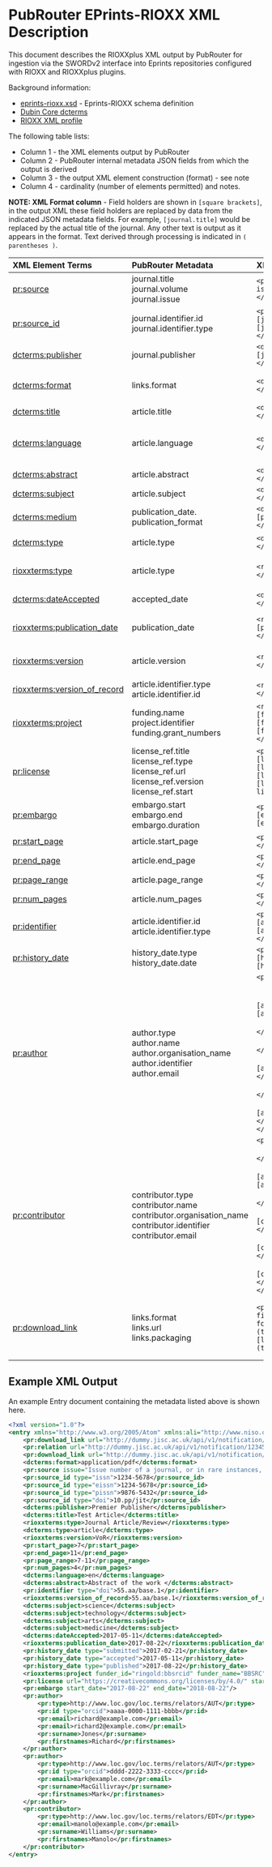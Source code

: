 # PubRouter EPrints-RIOXX XML Description

This document describes the RIOXXplus XML output by PubRouter for ingestion via the SWORDv2 interface into Eprints repositories configured with RIOXX and RIOXXplus plugins.

Background information:
* [eprints-rioxx.xsd](./pubrouter-xsd/eprints-rioxx.xsd) - Eprints-RIOXX schema definition
* [Dubin Core dcterms](http://dublincore.org/documents/dcmi-terms/)
* [RIOXX XML profile](http://rioxx.net/v2-0-final/)

The following table lists:
* Column 1 - the XML elements output by PubRouter
* Column 2 - PubRouter internal metadata JSON fields from which the output is derived
* Column 3 - the output XML element construction (format) - see note
* Column 4 - cardinality (number of elements permitted) and notes.

**NOTE: XML Format column** - Field holders are shown in `[square brackets]`, in the output XML these field holders are replaced by data from the indicated JSON metadata fields.  For example, `[journal.title]` would be replaced by the actual title of the journal.  Any other text is output as it appears in the format.  Text derived through processing is indicated in `( parentheses )`.


| XML Element Terms | PubRouter Metadata | XML Format | Cardinality & Notes |
|:-----------------------------|:-----------------------|:------------------------------------------------------------------------------|:----------------------------------|
| [pr:source](./pubrouter-xsd/eprints-rioxx.xsd#L130) | journal.title<br>journal.volume<br>journal.issue| `<pr:source volume=[journal.volume] issue=[journal.issue]>[journal.title]</pr:source>` | {0..1} |
| [pr:source_id](./pubrouter-xsd/eprints-rioxx.xsd#L148) | journal.identifier.id<br> journal.identifier.type | `<pr:source_id type=[journal.identifier.type]>[journal.identifier.id]</pr:source_id>` | {1..n} e.g. ISSN |
| [dcterms:publisher](http://dublincore.org/documents/dcmi-terms/#terms-publisher)  | journal.publisher | `<dcterms:publisher>[journal.publisher] </dcterms:publisher>` | {0..1} Publisher name |
| [dcterms:format](http://dublincore.org/documents/dcmi-terms/#terms-format)  | links.format | `<dcterms:format>[links.format]</dcterms:format>` | {0..n} Mime type(s) of article full-text files associated with metadata notification |
| [dcterms:title](http://dublincore.org/documents/dcmi-terms/#terms-title) | article.title |  `<dcterms:title>[article.title]</dcterms:title>` | {1..1} |
| [dcterms:language](http://dublincore.org/documents/dcmi-terms/#terms-language) | article.language | `<dcterms:language>[article.language]</dcterms:language>` | {0..n} Controlled value, conforming to ISO 639–3 (2 or 3 characters) E.g. “en” or “eng” for English |
| [dcterms:abstract](http://dublincore.org/documents/dcmi-terms/#terms-abstract) | article.abstract | `<dcterms:abstract>[article.abstract]</dcterms:abstract>` | {0..1} |
| [dcterms:subject](http://dublincore.org/documents/dcmi-terms/#terms-subject) | article.subject | `<dcterms:subject>[article.subject] </dcterms:subject>` | {0..n} Subject keywords |
| [dcterms:medium](http://dublincore.org/documents/dcmi-terms/#terms-medium) | publication_date. publication_format | `<dcterms:medium> [publication_date.publication_format] </dcterms:medium>` |  {0..1} print or electronic |
| [dcterms:type](http://dublincore.org/documents/dcmi-terms/#terms-type) | article.type | `<dcterms:type>[article.type]</dcterms:type>` | {0..1} Resource type (uncontrolled list) |
| [rioxxterms:type](http://www.rioxx.net/profiles/v2-0-final/) | article.type |  `<rioxxterms:type>[article.type]</rioxxterms:type> `| {0..1} Resource type (from controlled list - rioxxterms:typeList) |
| [dcterms:dateAccepted](http://dublincore.org/documents/dcmi-terms/#terms-dateAccepted) | accepted_date | `<dcterms:dateAccepted>[accepted_date]</dcterms:dateAccepted>` | {0..1} Accepted date: YYYY-MM-DD format |
| [rioxxterms:publication_date](http://www.rioxx.net/profiles/v2-0-final/) | publication_date | `<rioxxterms:publication_date>[publication_date]</rioxxterms:publication_date>` | {0..1} Possible formats: YYYY-MM-DD \| YYYY-MM \| YYYY \| YYYY, season |
| [rioxxterms:version](http://www.rioxx.net/profiles/v2-0-final/) | article.version |  `<rioxxterms:version>[article.version]</rioxxterms:version>` | {0..1} Version of article (controlled value from rioxxterms:versionList) |
| [rioxxterms:version_of_record](http://www.rioxx.net/profiles/v2-0-final/) | article.identifier.type<br>article.identifier.id |  `<rioxxterms:version>[article.version]</rioxxterms:version>` | {0..1} DOI where version is one of VoR \| CVoR \| EVoR |
| [rioxxterms:project](http://www.rioxx.net/profiles/v2-0-final/) | funding.name<br> project.identifier<br>funding.grant_numbers | `<rioxxterms:project funder_id=[funding.identifier.type]:[funding.identifier.id] funder_name=[funding.name]>[funding.grant_number] </rioxxterms:project>` | {0..n} Note the funder_id attribute holds a compound string of general format "type:id" e.g. "FundRef:10.13039/100000002" |
| [pr:license](./pubrouter-xsd/eprints-rioxx.xsd#L252) | license_ref.title<br>license_ref.type<br>license_ref.url<br>license_ref.version<br>license_ref.start | `<pr:license start_date=[license_ref.start] url=[license_ref.url] version=[license_ref.version]>[license_ref.title or license_ref.type]</pr:license>` | {0..n} May have many licenses; start format: YYYY-MM-DD |
| [pr:embargo](./pubrouter-xsd/eprints-rioxx.xsd#L272) | embargo.start<br> embargo.end<br>embargo.duration | `<pr:embargo start_date=[embargo.start] end_date=[embargo.end]></pr:embargo>` | {0..1} At least one of attributes start \| end must be present, format: YYYY-MM-DD |
| [pr:start_page](./pubrouter-xsd/eprints-rioxx.xsd#L170) | article.start_page | `<pr:start_page>[article.start_page]</pr:start_page>` | {0..1} |
| [pr:end_page](./pubrouter-xsd/eprints-rioxx.xsd#L177) | article.end_page | `<pr:end_page>[article.end_page]</pr:end_page>` | {0..1} |
| [pr:page_range](./pubrouter-xsd/eprints-rioxx.xsd#L184) | article.page_range | `<pr:page_range>[article.page_range]</pr:page_range>` | {0..1} |
| [pr:num_pages](./pubrouter-xsd/eprints-rioxx.xsd#L191) | article.num_pages |  `<pr:num_pages>[article.num_pages]</pr:num_pages>` | {0..1} |
| [pr:identifier](./pubrouter-xsd/eprints-rioxx.xsd#L200) | article.identifier.id<br> article.identifier.type | `<pr:identifier type=[article.identifier.type]>[article.identifier.id]</pr:identifier>` | {0..n} Identifier such as DOI URI or Pubmed Id |
| [pr:history_date](./pubrouter-xsd/eprints-rioxx.xsd#L221) | history_date.type<br> history_date.date | `<pr:history_date type=[history_date.type]>[history_date.date]</pr:history_date>` | {0..n} Any publishing event dates, YYYY-MM-DD |
| [pr:author](./pubrouter-xsd/eprints-rioxx.xsd#L288) | author.type<br>author.name<br>author.organisation_name<br>author.identifier<br>author.email | `<pr:author>`<br> &nbsp;&nbsp;&nbsp;&nbsp;  `<pr:type>[author.type]</pr:type> `<br> &nbsp;&nbsp;&nbsp;&nbsp;  `<pr:id type=[author.identifier.type]>[author.identifier.id]</pr:id>`<br>  &nbsp;&nbsp;&nbsp;&nbsp; `<pr:email>[author.email]</pr:email>`<br> &nbsp;&nbsp;&nbsp;&nbsp;  `<pr:surname>[author.name.surname]</pr:surname>`<br> &nbsp;&nbsp;&nbsp;&nbsp;  `<pr:firstnames>[author.name.firstname]</pr:firstnames>`<br> &nbsp;&nbsp;&nbsp;&nbsp; `<pr:suffix>[author.name.suffix]</pr:suffix>`<br> &nbsp;&nbsp;&nbsp;&nbsp; `<pr:org_name>[author.organisation_name]</pr:org_name>`<br> `</pr:author>` | {0..n} Multiple authors; any author may have multiple Ids and/or Emails|
| [pr:contributor](./pubrouter-xsd/eprints-rioxx.xsd#L30) |  contributor.type<br>contributor.name<br>contributor.organisation_name<br>contributor.identifier<br>contributor.email | `<pr:contributor>`<br> &nbsp;&nbsp;&nbsp;&nbsp; `<pr:type>[contributor.type]</pr:type>`<br> &nbsp;&nbsp;&nbsp;&nbsp; `<pr:id type=[author.identifier.type]>[author.identifier.id]</pr:id>`<br> &nbsp;&nbsp;&nbsp;&nbsp; `<pr:email>[contributor.email]</pr:email>` <br> &nbsp;&nbsp;&nbsp;&nbsp; `<pr:surname>[contributor.name.surname]</pr:surname>` <br> &nbsp;&nbsp;&nbsp;&nbsp; `<pr:firstnames>[contributor.name.firstname]</pr:firstnames>` <br> &nbsp;&nbsp;&nbsp;&nbsp; `<pr:org_name>[contributor.organisation_name]</pr:org_name>` <br> `</pr:contributor>` | {0..n} |
| [pr:download_link](./pubrouter-xsd/eprints-rioxx.xsd#L302) | links.format<br>links.url<br>links.packaging  | `<pr:download_link url=[links.url] filename=(derived from links.url) format=[links.format] public=(true\|false) packaging=[links.packaging] primary=(true\|false)></pr:download_link>` | {0..n} Links to full-text files; *public* attribute determines if displayable or not; *primary* attrib determines if version, license & embargo information is to be associated with article |


## Example XML Output

An example Entry document containing the metadata listed above is shown here.

```xml
<?xml version="1.0"?>
<entry xmlns="http://www.w3.org/2005/Atom" xmlns:ali="http://www.niso.org/schemas/ali/1.0/" xmlns:dcterms="http://purl.org/dc/terms/" xmlns:pr="http://pubrouter.jisc.ac.uk/rioxxplus/" xmlns:rioxxterms="http://www.rioxx.net/schema/v2.0/rioxx/">
	<pr:download_link url="http://dummy.jisc.ac.uk/api/v1/notification/1234567890/content/1" format="text/html" filename="1" primary="false"/>
	<pr:relation url="http://dummy.jisc.ac.uk/api/v1/notification/1234567890/content/2" format="application/pdf"/>
	<pr:download_link url="http://dummy.jisc.ac.uk/api/v1/notification/1234567890/content/2" format="application/pdf" public="true" filename="2.pdf" primary="true"/>
	<dcterms:format>application/pdf</dcterms:format>
	<pr:source issue="Issue number of a journal, or in rare instances, a book" volume="Number of a journal (or other document) within a series">Journal of Important Things</pr:source>
	<pr:source_id type="issn">1234-5678</pr:source_id>
	<pr:source_id type="eissn">1234-5678</pr:source_id>
	<pr:source_id type="pissn">9876-5432</pr:source_id>
	<pr:source_id type="doi">10.pp/jit</pr:source_id>
	<dcterms:publisher>Premier Publisher</dcterms:publisher>
	<dcterms:title>Test Article</dcterms:title>
	<rioxxterms:type>Journal Article/Review</rioxxterms:type>
	<dcterms:type>article</dcterms:type>
	<rioxxterms:version>VoR</rioxxterms:version>
	<pr:start_page>7</pr:start_page>
	<pr:end_page>11</pr:end_page>
	<pr:page_range>7-11</pr:page_range>
	<pr:num_pages>4</pr:num_pages>
	<dcterms:language>en</dcterms:language>
	<dcterms:abstract>Abstract of the work </dcterms:abstract>
	<pr:identifier type="doi">55.aa/base.1</pr:identifier>
	<rioxxterms:version_of_record>55.aa/base.1</rioxxterms:version_of_record>
	<dcterms:subject>science</dcterms:subject>
	<dcterms:subject>technology</dcterms:subject>
	<dcterms:subject>arts</dcterms:subject>
	<dcterms:subject>medicine</dcterms:subject>
	<dcterms:dateAccepted>2017-05-11</dcterms:dateAccepted>
	<rioxxterms:publication_date>2017-08-22</rioxxterms:publication_date>
	<pr:history_date type="submitted">2017-02-21</pr:history_date>
	<pr:history_date type="accepted">2017-05-11</pr:history_date>
	<pr:history_date type="published">2017-08-22</pr:history_date>
	<rioxxterms:project funder_id="ringold:bbsrcid" funder_name="BBSRC">BB/34/juwef</rioxxterms:project>
	<pr:license url="https://creativecommons.org/licenses/by/4.0/" start_date="2018-08-22" version="4.0">licence title</pr:license>
	<pr:embargo start_date="2017-08-22" end_date="2018-08-22"/>
	<pr:author>
		<pr:type>http://www.loc.gov/loc.terms/relators/AUT</pr:type>
		<pr:id type="orcid">aaaa-0000-1111-bbbb</pr:id>
		<pr:email>richard@example.com</pr:email>
		<pr:email>richard2@example.com</pr:email>
		<pr:surname>Jones</pr:surname>
		<pr:firstnames>Richard</pr:firstnames>
	</pr:author>
	<pr:author>
		<pr:type>http://www.loc.gov/loc.terms/relators/AUT</pr:type>
		<pr:id type="orcid">dddd-2222-3333-cccc</pr:id>
		<pr:email>mark@example.com</pr:email>
		<pr:surname>MacGillivray</pr:surname>
		<pr:firstnames>Mark</pr:firstnames>
	</pr:author>
	<pr:contributor>
		<pr:type>http://www.loc.gov/loc.terms/relators/EDT</pr:type>
		<pr:email>manolo@example.com</pr:email>
		<pr:surname>Williams</pr:surname>
		<pr:firstnames>Manolo</pr:firstnames>
	</pr:contributor>
</entry>
```
